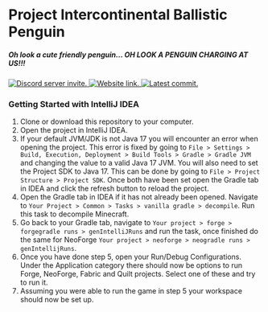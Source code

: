 <h1>Project Intercontinental Ballistic Penguin</h1>
<h5>Oh look a cute friendly penguin... OH LOOK A PENGUIN CHARGING AT US!!!</h5>

<p>
<a href="https://discord.tophatcat.dev">
    <img src="https://img.shields.io/badge/Discord-CattusMods-brightgreen.svg?style=flat&logo=Discord" alt="Discord server invite."/>
</a>

<a href="https://tophatcat.dev/">
    <img src="https://img.shields.io/badge/Website-tophatcat.dev-brightgreen.svg?style=flat" alt="Website link."/>
</a>

<a href="https://github.com/kiris-mods/project-icbp/commits/dev">
    <img src="https://img.shields.io/github/last-commit/kiris-mods/project-icbp.svg" alt="Latest commit.">
</a>
</p>

### Getting Started with IntelliJ IDEA

1. Clone or download this repository to your computer.  
2. Open the project in IntelliJ IDEA.  
3. If your default JVM/JDK is not Java 17 you will encounter an error when opening the project. This error is fixed by going to `File > Settings > Build, Execution, Deployment > Build Tools > Gradle > Gradle JVM`
and changing the value to a valid Java 17 JVM. You will also need to set the Project SDK to Java 17. This can be done by going to `File > Project Structure > Project SDK`.
Once both have been set open the Gradle tab in IDEA and click the refresh button to reload the project.  
4. Open the Gradle tab in IDEA if it has not already been opened. Navigate to `Your Project > Common > Tasks > vanilla gradle > decompile`. Run this task to decompile Minecraft.  
5. Go back to your Gradle tab, navigate to `Your project > forge > forgegradle runs > genIntelliJRuns` and run the task, once finished do the same for NeoForge `Your project > neoforge > neogradle runs > genIntellijRuns`.
6. Once you have done step 5, open your Run/Debug Configurations. Under the Application category there should now be options to run Forge, NeoForge, Fabric and Quilt projects. Select one of these and try to run it.  
7. Assuming you were able to run the game in step 5 your workspace should now be set up.
